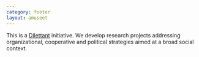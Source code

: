 ```yaml
---
category: footer
layout: amuseet
---
```


This is a [Dilettant](http://dilettant.se) initiative. We develop research projects addressing organizational, cooperative and political strategies aimed at a broad social context.